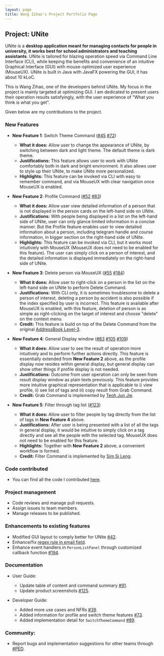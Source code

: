 ```yaml
---
layout: page
title: Wang Zihao's Project Portfolio Page
---
```


## Project: UNite

UNite is a **desktop application meant for managing contacts for people in university, it works best for school administrators and teaching assistants**. UNite is tailored for blazing operation speed via Command Line Interface (CLI), while keeping the benefits and convenience of an intuitive Graphical Interface (GUI) with mouse-optimized user experience (MouseUX). 
UNite is built in Java with JavaFX powering the GUI, it has about 10 kLoC.

This is Wang Zihao, one of the developers behind UNite. My focus in the project is mainly targeted at optimizing GUI. I am dedicated to present users their operation results satisfyingly, with the user experience of "What you think is what you get".

Given below are my contributions to the project.

### New Features
  * **New Feature 1**: Switch Theme Command ([#45](https://github.com/AY2122S2-CS2103T-W12-2/tp/pull/45) [#72](https://github.com/AY2122S2-CS2103T-W12-2/tp/pull/72))
    * **What it does:** Allow user to change the appearance of UNite, by switching between dark and light theme. The default theme is dark theme.
    * **Justifications:** This feature allows user to work with UNite comfortably both in dark and bright environment. It also allows user to style up their UNite, to make UNite more personalized.
    * **Highlights:** This feature can be invoked via CLI with easy to remember command, and via MouseUX with clear navigation once MouseUX is enabled.


  * **New Feature 2**: Profile Command ([#52](https://github.com/AY2122S2-CS2103T-W12-2/tp/pull/52) [#83](https://github.com/AY2122S2-CS2103T-W12-2/tp/pull/83))
    * **What it does:** Allow user view detailed information of a person that is not displayed in the person cards on the left-hand side on UNite.
    * **Justifications:** With people being displayed in a list on the left-hand side of UNite, user can only glance limited information in a concise manner. But the Profile feature enables user to view detailed information about a person, including telegram handle and course information, in bigger section on the right-hand side of UNite.
    * **Highlights:** This feature can be invoked via CLI, but it works most intuitively with MouseUX (MouseUX does not need to be enabled for this feature). The user can simply click on a person of interest, and the detailed information is displayed immediately on the right-hand side of UNite.


  * **New Feature 3**: Delete person via MouseUX ([#55](https://github.com/AY2122S2-CS2103T-W12-2/tp/pull/55) [#184](https://github.com/AY2122S2-CS2103T-W12-2/tp/pull/184))
    * **What it does:** Allow user to right-click on a person in the list on the left-hand side on UNite to perform Delete Command.
    * **Justifications:** With CLI only, it is sometimes troublesome to delete a person of interest, deleting a person by accident is also possible if the index specified by user is incorrect. This feature is available after MouseUX is enabled, with this feature, deletion of person is as simple as right-clicking on the target of interest and choose "delete" on the context menu.
    * **Credit:** This feature is build on top of the Delete Command from the original [AddressBook Level-3](https://se-education.org/addressbook-level3/).


  * **New Feature 4**: General Display window ([#83](https://github.com/AY2122S2-CS2103T-W12-2/tp/pull/83) [#105](https://github.com/AY2122S2-CS2103T-W12-2/tp/pull/105) [#109](https://github.com/AY2122S2-CS2103T-W12-2/tp/pull/109))
    * **What it does:** Allow user to see the result of operation more intuitively and to perform further actions directly. This feature is essentially extended from **New Feature 2** above, as the profile display now resides within general display, but general display can show other things if profile display is not needed. 
    * **Justifications:** Outcome from user operation can only be seen from result display window as plain texts previously. This feature provides more intuitive graphical representation that is applicable to i) view profile, ii) see list of tags and iii) copy result from Grab Command. 
    * **Credit:** Grab Command is implemented by [Teoh Jun Jie](https://github.com/junjieteoh).


  * **New Feature 5**: Filter through tag list ([#123](https://github.com/AY2122S2-CS2103T-W12-2/tp/pull/123))
    * **What it does:** Allow user to filter people by tag directly from the list of tags in **New Feature 4** above.
    * **Justifications:** After user is being presented with a list of all the tags in general display, it would be intuitive to simply click on a tag directly and see all the people with the selected tag. MouseUX does not need to be enabled for this feature.
    * **Highlights:** Together with **New Feature 2** above, a convenient workflow is formed.
    * **Credit:** Filter Command is implemented by [Sim Si Leng](https://github.com/pnutzz-0207).
  

### Code contributed
 * You can find all the code I contributed [here](https://nus-cs2103-ay2122s2.github.io/tp-dashboard/?search=9teMare&sort=groupTitle&sortWithin=title&timeframe=commit&mergegroup=&groupSelect=groupByRepos&breakdown=true&checkedFileTypes=docs~functional-code~test-code~other&since=2022-02-18&tabOpen=true&zFR=false&tabAuthor=9teMare&tabRepo=AY2122S2-CS2103T-W12-2%2Ftp%5Bmaster%5D&authorshipIsMergeGroup=false&authorshipFileTypes=docs~functional-code~test-code~other&authorshipIsBinaryFileTypeChecked=false&tabType=authorship).


### Project management
  * Code reviews and manage pull requests.
  * Assign issues to team members.
  * Manage releases to be published.


### Enhancements to existing features
  * Modified GUI layout to comply better for UNite [#42](https://github.com/AY2122S2-CS2103T-W12-2/tp/pull/42).
  * Enhance/fix [regex rule in email field](https://github.com/9teMare/tp/blob/1aaf542f440d3e6308db34bb3f7ddfde6a0e1b61/src/main/java/seedu/unite/model/person/Email.java#L31).
  * Enhance event handlers in `PersonListPanel` through customized callback function [#194](https://github.com/AY2122S2-CS2103T-W12-2/tp/pull/194).


### Documentation
  * User Guide:
    * Update table of content and command summary [#91](https://github.com/AY2122S2-CS2103T-W12-2/tp/pull/91).
    * Update product screenshots [#125](https://github.com/AY2122S2-CS2103T-W12-2/tp/pull/125).
    

  * Developer Guide:
    * Added more use cases and NFRs [#39](https://github.com/AY2122S2-CS2103T-W12-2/tp/pull/39).
    * Added information for profile and switch theme features [#73](https://github.com/AY2122S2-CS2103T-W12-2/tp/pull/73).
    * Added implementation detail for `SwitchThemeCommand` [#89](https://github.com/AY2122S2-CS2103T-W12-2/tp/pull/89).


### Community:
  * Report bugs and implementation suggestions for other teams through [#PED](https://github.com/9teMare/ped/issues).


